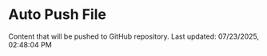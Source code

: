 # Auto Push File

Content that will be pushed to GitHub repository.
Last updated: 07/23/2025, 02:48:04 PM